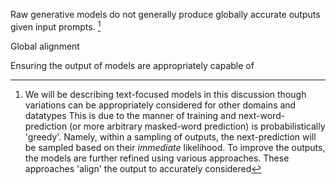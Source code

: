 Raw generative models do not generally produce globally accurate outputs given input prompts. [^n1] 
[^n1]: We will be describing text-focused models in this discussion though variations can be appropriately considered for other domains and datatypes
This is due to the manner of training and next-word-prediction (or more arbitrary masked-word prediction) is probabilistically 'greedy'. Namely, within a sampling of outputs, the next-prediction will be sampled based on their _immediate_ likelihood. To improve the outputs, the models are further refined using various approaches. These approaches 'align' the output to accurately considered 

Global alignment 

Ensuring the output of models are appropriately capable of 


